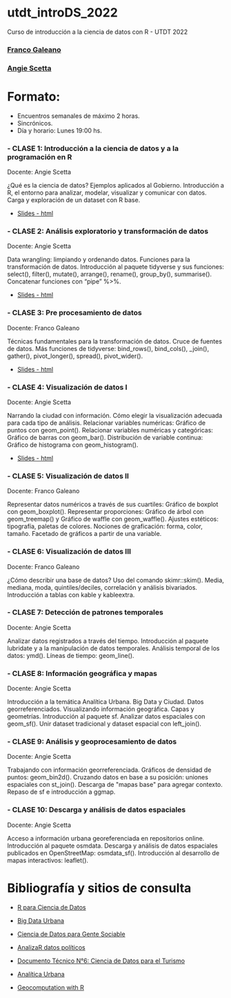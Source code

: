 # utdt_introDS_2022
Curso de introducción a la ciencia de datos con R - UTDT 2022


### [Franco Galeano](https://tartagalensis.netlify.app/)
### [Angie Scetta](https://github.com/angiescetta)


# Formato:
- Encuentros semanales de máximo 2 horas.
- Sincrónicos.
- Día y horario: Lunes 19:00 hs.




### - __CLASE 1__: Introducción a la ciencia de datos y a la programación en R

Docente: Angie Scetta

¿Qué es la ciencia de datos? Ejemplos aplicados al Gobierno. Introducción a R, el entorno para analizar, modelar, visualizar y comunicar con datos. Carga y exploración de un dataset con R base.

* [Slides - html](PRESENTACIONES/CLASE%201.html)


### - __CLASE 2__: Análisis exploratorio y transformación de datos

Docente: Angie Scetta

Data wrangling: limpiando y ordenando datos. Funciones para la transformación de datos. Introducción al paquete tidyverse y sus funciones: select(), filter(), mutate(), arrange(), rename(), group_by(), summarise(). Concatenar funciones con “pipe” %>%.

* [Slides - html](PRESENTACIONES/CLASE%202.html)

### - __CLASE 3__: Pre procesamiento de datos

Docente: Franco Galeano

Técnicas fundamentales para la transformación de datos. Cruce de fuentes de datos. Más funciones de tidyverse: bind_rows(), bind_cols(), _join(), gather(), pivot_longer(), spread(), pivot_wider().

* [Slides - html](PRESENTACIONES/CLASE%203.html)

### - __CLASE 4__: Visualización de datos I

Docente: Angie Scetta

Narrando la ciudad con información. Cómo elegir la visualización adecuada para cada tipo de análisis. Relacionar variables numéricas: Gráfico de puntos con geom_point(). Relacionar variables numéricas y categóricas: Gráfico de barras con geom_bar(). Distribución de variable continua: Gráfico de histograma con geom_histogram().

* [Slides - html](PRESENTACIONES/CLASE%204.html)

### - __CLASE 5__: Visualización de datos II

Docente: Franco Galeano

Representar datos numéricos a través de sus cuartiles: Gráfico de boxplot con geom_boxplot(). Representar proporciones: Gráfico de árbol con geom_treemap() y Gráfico de waffle con geom_waffle(). Ajustes estéticos: tipografía, paletas de colores. Nociones de graficación: forma, color, tamaño. Facetado de gráficos a partir de una variable.

### - __CLASE 6__: Visualización de datos III

Docente: Franco Galeano

¿Cómo describir una base de datos? Uso del comando skimr::skim(). Media, mediana, moda, quintiles/deciles, correlación y análisis bivariados. Introducción a tablas con kable y kableextra.

### - __CLASE 7__: Detección de patrones temporales

Docente: Angie Scetta

Analizar datos registrados a través del tiempo. Introducción al paquete lubridate y a la manipulación de datos temporales. Análisis temporal de los datos: ymd(). Líneas de tiempo: geom_line().

### - __CLASE 8__: Información geográfica y mapas

Docente: Angie Scetta

Introducción a la temática Analítica Urbana. Big Data y Ciudad. Datos georreferenciados. Visualizando información geográfica. Capas y geometrías. Introducción al paquete sf. Analizar datos espaciales con geom_sf(). Unir dataset tradicional y dataset espacial con left_join().

### - __CLASE 9__: Análisis y geoprocesamiento de datos

Docente: Angie Scetta

Trabajando con información georreferenciada. Gráficos de densidad de puntos: geom_bin2d(). Cruzando datos en base a su posición: uniones espaciales con st_join(). Descarga de "mapas base" para agregar contexto. Repaso de sf e introducción a ggmap.

### - __CLASE 10__: Descarga y análisis de datos espaciales

Docente: Angie Scetta

Acceso a información urbana georeferenciada en repositorios online. Introducción al paquete osmdata. Descarga y análisis de datos espaciales publicados en OpenStreetMap: osmdata_sf(). Introducción al desarrollo de mapas interactivos: leaflet().




# Bibliografía y sitios de consulta

- [R para Ciencia de Datos](https://es.r4ds.hadley.nz/)

- [Big Data Urbana](https://angiescetta.github.io/big-data-urbana/)

- [Ciencia de Datos para Gente Sociable](https://bitsandbricks.github.io/ciencia_de_datos_gente_sociable/)

- [AnalizaR datos políticos](https://arcruz0.github.io/libroadp/)

- [Documento Técnico N°6: Ciencia de Datos para el Turismo](https://dnme-minturdep.github.io/DT6_ciencia_de_datos_turismo/index.html#documento-t%C3%A9cnico-n%C2%BA6---resumen)

- [Analítica Urbana](https://analiticaurbana.netlify.app/)

- [Geocomputation with R](https://geocompr.robinlovelace.net/)
